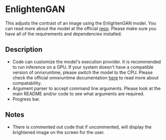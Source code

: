 # EnlightenGAN 
This adjusts the contrast of an image using the EnlightenGAN model. You can read more about the model at the official [repo](https://github.com/VITA-Group/EnlightenGAN/tree/master). Please make sure you have all of the requirements and dependencies installed.

## Description 
- Code can customize the model's execution provider. It is recommended to run inference on a GPU. If your system doesn't have a compatible version of onnxruntime, please switch the model to the CPU. Please check the official onnxruntime documentation [here](https://onnxruntime.ai/) to read more about compatability. 
- Argument parser to accept command line arguments. Please look at the main README and/or code to see what arguments are required.
- Progress bar. 

## Notes
- There is commented out code that if uncommented, will display the brightened image on the screen for the user. 